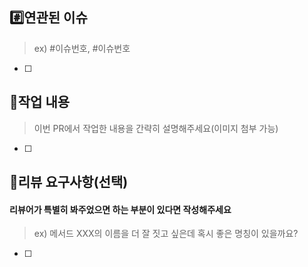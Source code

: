 ## #️⃣연관된 이슈
> ex) #이슈번호, #이슈번호
- [ ]



## 📝작업 내용
> 이번 PR에서 작업한 내용을 간략히 설명해주세요(이미지 첨부 가능)
- [ ]






## 💬리뷰 요구사항(선택)
#### 리뷰어가 특별히 봐주었으면 하는 부분이 있다면 작성해주세요

> ex) 메서드 XXX의 이름을 더 잘 짓고 싶은데 혹시 좋은 명칭이 있을까요?


- [ ]
